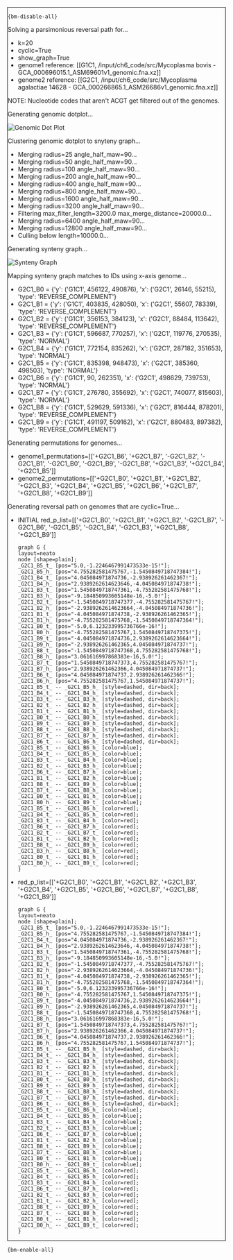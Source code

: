 <div style="border:1px solid black;">

`{bm-disable-all}`

Solving a parsimonious reversal path for...

 * k=20
 * cyclic=True
 * show_graph=True
 * genome1 reference: [[G1C1, /input/ch6_code/src/Mycoplasma bovis - GCA_000696015.1_ASM69601v1_genomic.fna.xz]]
 * genome2 reference: [[G2C1, /input/ch6_code/src/Mycoplasma agalactiae 14628 - GCA_000266865.1_ASM26686v1_genomic.fna.xz]]

NOTE: Nucleotide codes that aren't ACGT get filtered out of the genomes.

Generating genomic dotplot...

![Genomic Dot Plot](dotplot_aa18ecc0bccea2e4d491f745259e60c6.png)

Clustering genomic dotplot to snyteny graph...
 * Merging radius=25 angle_half_maw=90...
 * Merging radius=50 angle_half_maw=90...
 * Merging radius=100 angle_half_maw=90...
 * Merging radius=200 angle_half_maw=90...
 * Merging radius=400 angle_half_maw=90...
 * Merging radius=800 angle_half_maw=90...
 * Merging radius=1600 angle_half_maw=90...
 * Merging radius=3200 angle_half_maw=90...
 * Filtering max_filter_length=3200.0 max_merge_distance=20000.0...
 * Merging radius=6400 angle_half_maw=90...
 * Merging radius=12800 angle_half_maw=90...
 * Culling below length=10000.0...

Generating synteny graph...

![Synteny Graph](syntenygraph_aa18ecc0bccea2e4d491f745259e60c6.png)

Mapping synteny graph matches to IDs using x-axis genome...
 * G2C1_B0 = {'y': ('G1C1', 456122, 490876), 'x': ('G2C1', 26146, 55215), 'type': 'REVERSE_COMPLEMENT'}
 * G2C1_B1 = {'y': ('G1C1', 403835, 428050), 'x': ('G2C1', 55607, 78339), 'type': 'REVERSE_COMPLEMENT'}
 * G2C1_B2 = {'y': ('G1C1', 356153, 384123), 'x': ('G2C1', 88484, 113642), 'type': 'REVERSE_COMPLEMENT'}
 * G2C1_B3 = {'y': ('G1C1', 596687, 770257), 'x': ('G2C1', 119776, 270535), 'type': 'NORMAL'}
 * G2C1_B4 = {'y': ('G1C1', 772154, 835262), 'x': ('G2C1', 287182, 351653), 'type': 'NORMAL'}
 * G2C1_B5 = {'y': ('G1C1', 835398, 948473), 'x': ('G2C1', 385360, 498503), 'type': 'NORMAL'}
 * G2C1_B6 = {'y': ('G1C1', 90, 262351), 'x': ('G2C1', 498629, 739753), 'type': 'NORMAL'}
 * G2C1_B7 = {'y': ('G1C1', 276780, 355692), 'x': ('G2C1', 740077, 815603), 'type': 'NORMAL'}
 * G2C1_B8 = {'y': ('G1C1', 529629, 591336), 'x': ('G2C1', 816444, 878201), 'type': 'REVERSE_COMPLEMENT'}
 * G2C1_B9 = {'y': ('G1C1', 491197, 509162), 'x': ('G2C1', 880483, 897382), 'type': 'REVERSE_COMPLEMENT'}

Generating permutations for genomes...
 * genome1_permutations=[['+G2C1_B6', '+G2C1_B7', '-G2C1_B2', '-G2C1_B1', '-G2C1_B0', '-G2C1_B9', '-G2C1_B8', '+G2C1_B3', '+G2C1_B4', '+G2C1_B5']]
 * genome2_permutations=[['+G2C1_B0', '+G2C1_B1', '+G2C1_B2', '+G2C1_B3', '+G2C1_B4', '+G2C1_B5', '+G2C1_B6', '+G2C1_B7', '+G2C1_B8', '+G2C1_B9']]

Generating reversal path on genomes that are cyclic=True...
 * INITIAL red_p_list=[['+G2C1_B0', '+G2C1_B1', '+G2C1_B2', '-G2C1_B7', '-G2C1_B6', '-G2C1_B5', '-G2C1_B4', '-G2C1_B3', '+G2C1_B8', '+G2C1_B9']]

   ```{dot}
   graph G {
   layout=neato
   node [shape=plain];
   _G2C1_B5_t_ [pos="5.0,-1.2246467991473533e-15!"];
   _G2C1_B5_h_ [pos="4.755282581475767,-1.5450849718747384!"];
   _G2C1_B4_t_ [pos="4.045084971874736,-2.938926261462367!"];
   _G2C1_B4_h_ [pos="2.9389262614623646,-4.045084971874738!"];
   _G2C1_B3_t_ [pos="1.5450849718747361,-4.755282581475768!"];
   _G2C1_B3_h_ [pos="-9.184850993605148e-16,-5.0!"];
   _G2C1_B2_t_ [pos="-1.5450849718747377,-4.755282581475767!"];
   _G2C1_B2_h_ [pos="-2.9389262614623664,-4.045084971874736!"];
   _G2C1_B1_t_ [pos="-4.045084971874738,-2.938926261462365!"];
   _G2C1_B1_h_ [pos="-4.755282581475768,-1.5450849718747364!"];
   _G2C1_B0_t_ [pos="-5.0,6.123233995736766e-16!"];
   _G2C1_B0_h_ [pos="-4.755282581475767,1.5450849718747375!"];
   _G2C1_B9_t_ [pos="-4.045084971874736,2.9389262614623664!"];
   _G2C1_B9_h_ [pos="-2.938926261462365,4.045084971874737!"];
   _G2C1_B8_t_ [pos="-1.5450849718747368,4.755282581475768!"];
   _G2C1_B8_h_ [pos="3.061616997868383e-16,5.0!"];
   _G2C1_B7_t_ [pos="1.5450849718747373,4.755282581475767!"];
   _G2C1_B7_h_ [pos="2.938926261462366,4.045084971874737!"];
   _G2C1_B6_t_ [pos="4.045084971874737,2.938926261462366!"];
   _G2C1_B6_h_ [pos="4.755282581475767,1.545084971874737!"];
   _G2C1_B5_t_ -- _G2C1_B5_h_ [style=dashed, dir=back];
   _G2C1_B4_t_ -- _G2C1_B4_h_ [style=dashed, dir=back];
   _G2C1_B3_t_ -- _G2C1_B3_h_ [style=dashed, dir=back];
   _G2C1_B2_t_ -- _G2C1_B2_h_ [style=dashed, dir=back];
   _G2C1_B1_t_ -- _G2C1_B1_h_ [style=dashed, dir=back];
   _G2C1_B0_t_ -- _G2C1_B0_h_ [style=dashed, dir=back];
   _G2C1_B9_t_ -- _G2C1_B9_h_ [style=dashed, dir=back];
   _G2C1_B8_t_ -- _G2C1_B8_h_ [style=dashed, dir=back];
   _G2C1_B7_t_ -- _G2C1_B7_h_ [style=dashed, dir=back];
   _G2C1_B6_t_ -- _G2C1_B6_h_ [style=dashed, dir=back];
   _G2C1_B5_t_ -- _G2C1_B6_h_ [color=blue];
   _G2C1_B4_t_ -- _G2C1_B5_h_ [color=blue];
   _G2C1_B3_t_ -- _G2C1_B4_h_ [color=blue];
   _G2C1_B2_t_ -- _G2C1_B3_h_ [color=blue];
   _G2C1_B6_t_ -- _G2C1_B7_h_ [color=blue];
   _G2C1_B1_t_ -- _G2C1_B2_h_ [color=blue];
   _G2C1_B8_t_ -- _G2C1_B9_h_ [color=blue];
   _G2C1_B7_t_ -- _G2C1_B8_h_ [color=blue];
   _G2C1_B0_t_ -- _G2C1_B1_h_ [color=blue];
   _G2C1_B0_h_ -- _G2C1_B9_t_ [color=blue];
   _G2C1_B5_t_ -- _G2C1_B6_h_ [color=red];
   _G2C1_B4_t_ -- _G2C1_B5_h_ [color=red];
   _G2C1_B3_t_ -- _G2C1_B4_h_ [color=red];
   _G2C1_B6_t_ -- _G2C1_B7_h_ [color=red];
   _G2C1_B2_t_ -- _G2C1_B7_t_ [color=red];
   _G2C1_B1_t_ -- _G2C1_B2_h_ [color=red];
   _G2C1_B8_t_ -- _G2C1_B9_h_ [color=red];
   _G2C1_B3_h_ -- _G2C1_B8_h_ [color=red];
   _G2C1_B0_t_ -- _G2C1_B1_h_ [color=red];
   _G2C1_B0_h_ -- _G2C1_B9_t_ [color=red];
   }
   ```
 * red_p_list=[['+G2C1_B0', '+G2C1_B1', '+G2C1_B2', '+G2C1_B3', '+G2C1_B4', '+G2C1_B5', '+G2C1_B6', '+G2C1_B7', '+G2C1_B8', '+G2C1_B9']]

   ```{dot}
   graph G {
   layout=neato
   node [shape=plain];
   _G2C1_B5_t_ [pos="5.0,-1.2246467991473533e-15!"];
   _G2C1_B5_h_ [pos="4.755282581475767,-1.5450849718747384!"];
   _G2C1_B4_t_ [pos="4.045084971874736,-2.938926261462367!"];
   _G2C1_B4_h_ [pos="2.9389262614623646,-4.045084971874738!"];
   _G2C1_B3_t_ [pos="1.5450849718747361,-4.755282581475768!"];
   _G2C1_B3_h_ [pos="-9.184850993605148e-16,-5.0!"];
   _G2C1_B2_t_ [pos="-1.5450849718747377,-4.755282581475767!"];
   _G2C1_B2_h_ [pos="-2.9389262614623664,-4.045084971874736!"];
   _G2C1_B1_t_ [pos="-4.045084971874738,-2.938926261462365!"];
   _G2C1_B1_h_ [pos="-4.755282581475768,-1.5450849718747364!"];
   _G2C1_B0_t_ [pos="-5.0,6.123233995736766e-16!"];
   _G2C1_B0_h_ [pos="-4.755282581475767,1.5450849718747375!"];
   _G2C1_B9_t_ [pos="-4.045084971874736,2.9389262614623664!"];
   _G2C1_B9_h_ [pos="-2.938926261462365,4.045084971874737!"];
   _G2C1_B8_t_ [pos="-1.5450849718747368,4.755282581475768!"];
   _G2C1_B8_h_ [pos="3.061616997868383e-16,5.0!"];
   _G2C1_B7_t_ [pos="1.5450849718747373,4.755282581475767!"];
   _G2C1_B7_h_ [pos="2.938926261462366,4.045084971874737!"];
   _G2C1_B6_t_ [pos="4.045084971874737,2.938926261462366!"];
   _G2C1_B6_h_ [pos="4.755282581475767,1.545084971874737!"];
   _G2C1_B5_t_ -- _G2C1_B5_h_ [style=dashed, dir=back];
   _G2C1_B4_t_ -- _G2C1_B4_h_ [style=dashed, dir=back];
   _G2C1_B3_t_ -- _G2C1_B3_h_ [style=dashed, dir=back];
   _G2C1_B2_t_ -- _G2C1_B2_h_ [style=dashed, dir=back];
   _G2C1_B1_t_ -- _G2C1_B1_h_ [style=dashed, dir=back];
   _G2C1_B0_t_ -- _G2C1_B0_h_ [style=dashed, dir=back];
   _G2C1_B9_t_ -- _G2C1_B9_h_ [style=dashed, dir=back];
   _G2C1_B8_t_ -- _G2C1_B8_h_ [style=dashed, dir=back];
   _G2C1_B7_t_ -- _G2C1_B7_h_ [style=dashed, dir=back];
   _G2C1_B6_t_ -- _G2C1_B6_h_ [style=dashed, dir=back];
   _G2C1_B5_t_ -- _G2C1_B6_h_ [color=blue];
   _G2C1_B4_t_ -- _G2C1_B5_h_ [color=blue];
   _G2C1_B3_t_ -- _G2C1_B4_h_ [color=blue];
   _G2C1_B2_t_ -- _G2C1_B3_h_ [color=blue];
   _G2C1_B6_t_ -- _G2C1_B7_h_ [color=blue];
   _G2C1_B1_t_ -- _G2C1_B2_h_ [color=blue];
   _G2C1_B8_t_ -- _G2C1_B9_h_ [color=blue];
   _G2C1_B7_t_ -- _G2C1_B8_h_ [color=blue];
   _G2C1_B0_t_ -- _G2C1_B1_h_ [color=blue];
   _G2C1_B0_h_ -- _G2C1_B9_t_ [color=blue];
   _G2C1_B5_t_ -- _G2C1_B6_h_ [color=red];
   _G2C1_B4_t_ -- _G2C1_B5_h_ [color=red];
   _G2C1_B3_t_ -- _G2C1_B4_h_ [color=red];
   _G2C1_B6_t_ -- _G2C1_B7_h_ [color=red];
   _G2C1_B2_t_ -- _G2C1_B3_h_ [color=red];
   _G2C1_B1_t_ -- _G2C1_B2_h_ [color=red];
   _G2C1_B8_t_ -- _G2C1_B9_h_ [color=red];
   _G2C1_B7_t_ -- _G2C1_B8_h_ [color=red];
   _G2C1_B0_t_ -- _G2C1_B1_h_ [color=red];
   _G2C1_B0_h_ -- _G2C1_B9_t_ [color=red];
   }
   ```
</div>

`{bm-enable-all}`

